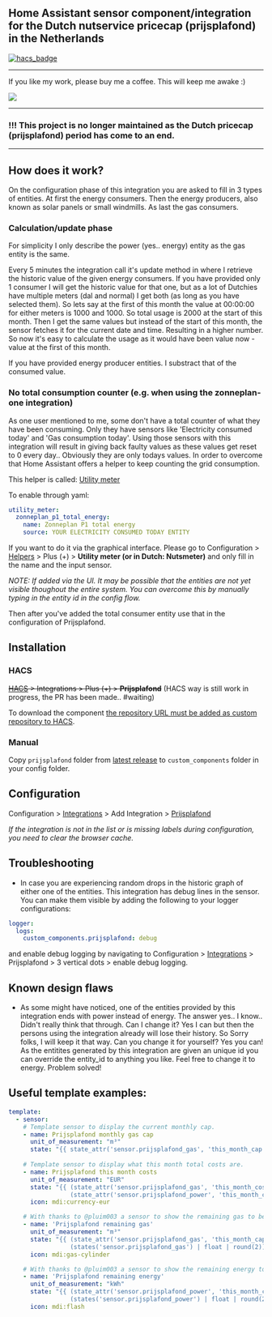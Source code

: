 ## Home Assistant sensor component/integration for the Dutch nutservice pricecap (prijsplafond) in the Netherlands

[![hacs_badge](https://img.shields.io/badge/HACS-Custom-41BDF5.svg)](https://github.com/hacs/integration)

- - -

If you like my work, please buy me a coffee. This will keep me awake :)

<a href="https://www.buymeacoffee.com/devsnow" target="_blank"><img src="https://www.buymeacoffee.com/assets/img/custom_images/orange_img.png"></a>

- - -

### !!! This project is no longer maintained as the Dutch pricecap (prijsplafond) period has come to an end. 

- - -

## How does it work?

On the configuration phase of this integration you are asked to fill in 3 types of entities. At first the energy consumers. Then the energy producers, also known as solar panels or small windmills. As last the gas consumers.

### Calculation/update phase
For simplicity I only describe the power (yes.. energy) entity as the gas entity is the same. 

Every 5 minutes the integration call it's update method in where I retrieve the historic value of the given energy consumers.
If you have provided only 1 consumer I will get the historic value for that one, but as a lot of Dutchies have multiple meters (dal and normal) I get both (as long as you have selected them). So lets say at the first of this month the value at 00:00:00 for either meters is 1000 and 1000. So total usage is 2000 at the start of this month. Then I get the same values but instead of the start of this month, the sensor fetches it for the current date and time. Resulting in a higher number. So now it's easy to calculate the usage as it would have been value now - value at the first of this month. 

If you have provided energy producer entities. I substract that of the consumed value. 

### No total consumption counter (e.g. when using the zonneplan-one integration)

As one user mentioned to me, some don't have a total counter of what they have been consuming. Only they have sensors like 'Electricity consumed today' and 'Gas consumption today'. Using those sensors with this integration will result in giving back faulty values as these values get reset to 0 every day.. Obviously they are only todays values. In order to overcome that Home Assistant offers a helper to keep counting the grid consumption. 

This helper is called: [Utility meter](https://www.home-assistant.io/integrations/utility_meter/)

To enable through yaml:
```yaml
utility_meter:
  zonneplan_p1_total_energy:
    name: Zonneplan P1 total energy
    source: YOUR ELECTRICITY CONSUMED TODAY ENTITY
```

If you want to do it via the graphical interface. Please go to Configuration > [Helpers](https://my.home-assistant.io/redirect/helpers/) > Plus (+) > **Utility meter (or in Dutch: Nutsmeter)** and only fill in the name and the input sensor.

*NOTE: If added via the UI. It may be possible that the entities are not yet visible thoughout the entire system. You can overcome this by manually typing in the entity id in the config flow.*

Then after you've added the total consumer entity use that in the configuration of Prijsplafond.

## Installation

### HACS

~~[HACS](https://hacs.xyz/) > Integrations > Plus (+) > **Prijsplafond**~~
(HACS way is still work in progress, the PR has been made.. #waiting)

To download the component [the repository URL must be added as custom repository to HACS](https://hacs.xyz/docs/faq/custom_repositories/).

### Manual

Copy `prijsplafond` folder from [latest release](https://github.com/rbrink/Home-Assistant-Prijsplafond/releases/latest) to `custom_components` folder in your config folder.

## Configuration

Configuration > [Integrations](https://my.home-assistant.io/redirect/integrations/) > Add Integration > [Prijsplafond](https://my.home-assistant.io/redirect/config_flow_start/?domain=prijsplafond)

*If the integration is not in the list or is missing labels during configuration, you need to clear the browser cache.*

## Troubleshooting
- In case you are experiencing random drops in the historic graph of either one of the entities. This integration has debug lines in the sensor. You can make them visible by adding the following to your logger configurations:
```yaml
logger:
  logs:
    custom_components.prijsplafond: debug
```
and enable debug logging by navigating to Configuration > [Integrations](https://my.home-assistant.io/redirect/integrations/) > Prijsplafond > 3 vertical dots > enable debug logging.

## Known design flaws
- As some might have noticed, one of the entities provided by this integration ends with power instead of energy. The answer yes.. I know.. Didn't really think that through. Can I change it? Yes I can but then the persons using the integration already will lose their history. So Sorry folks, I will keep it that way. Can you change it for yourself? Yes you can! As the entitites generated by this integration are given an unique id you can override the entity_id to anything you like. Feel free to change it to energy.
Problem solved!

## Useful template examples:
```yaml
template:
  - sensor:
    # Template sensor to display the current monthly cap.
    - name: Prijsplafond monthly gas cap
      unit_of_measurement: "m³"
      state: "{{ state_attr('sensor.prijsplafond_gas', 'this_month_cap') }}"
      
    # Template sensor to display what this month total costs are.
    - name: Prijsplafond this month costs
      unit_of_measurement: "EUR"
      state: "{{ (state_attr('sensor.prijsplafond_gas', 'this_month_costs') | float) +
                 (state_attr('sensor.prijsplafond_power', 'this_month_costs') | float) }}"
      icon: mdi:currency-eur

    # With thanks to @pluim003 a sensor to show the remaining gas to be used for this month.
    - name: 'Prijsplafond remaining gas'
      unit_of_measurement: "m³"
      state: "{{ (state_attr('sensor.prijsplafond_gas', 'this_month_cap') | float | round(2) ) -
                 (states('sensor.prijsplafond_gas') | float | round(2)) }}"
      icon: mdi:gas-cylinder

    # With thanks to @pluim003 a sensor to show the remaining energy to be used for this month.
    - name: 'Prijsplafond remaining energy'
      unit_of_measurement: "kWh"
      state: "{{ (state_attr('sensor.prijsplafond_power', 'this_month_cap') | float | round(2)) -
                 (states('sensor.prijsplafond_power') | float | round(2)) }}"
      icon: mdi:flash
```

